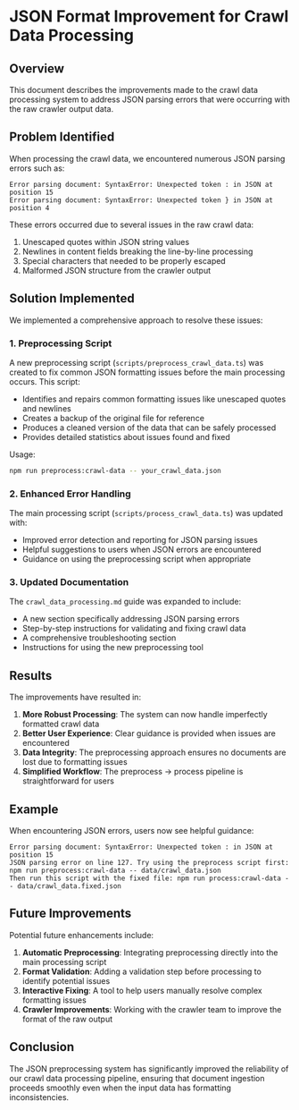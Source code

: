 # JSON Format Improvement for Crawl Data Processing

## Overview

This document describes the improvements made to the crawl data processing system to address JSON parsing errors that were occurring with the raw crawler output data.

## Problem Identified

When processing the crawl data, we encountered numerous JSON parsing errors such as:

```
Error parsing document: SyntaxError: Unexpected token : in JSON at position 15
Error parsing document: SyntaxError: Unexpected token } in JSON at position 4
```

These errors occurred due to several issues in the raw crawl data:
1. Unescaped quotes within JSON string values
2. Newlines in content fields breaking the line-by-line processing
3. Special characters that needed to be properly escaped
4. Malformed JSON structure from the crawler output

## Solution Implemented

We implemented a comprehensive approach to resolve these issues:

### 1. Preprocessing Script

A new preprocessing script (`scripts/preprocess_crawl_data.ts`) was created to fix common JSON formatting issues before the main processing occurs. This script:

- Identifies and repairs common formatting issues like unescaped quotes and newlines
- Creates a backup of the original file for reference
- Produces a cleaned version of the data that can be safely processed
- Provides detailed statistics about issues found and fixed

Usage:
```bash
npm run preprocess:crawl-data -- your_crawl_data.json
```

### 2. Enhanced Error Handling

The main processing script (`scripts/process_crawl_data.ts`) was updated with:

- Improved error detection and reporting for JSON parsing issues
- Helpful suggestions to users when JSON errors are encountered
- Guidance on using the preprocessing script when appropriate

### 3. Updated Documentation

The `crawl_data_processing.md` guide was expanded to include:

- A new section specifically addressing JSON parsing errors
- Step-by-step instructions for validating and fixing crawl data
- A comprehensive troubleshooting section
- Instructions for using the new preprocessing tool

## Results

The improvements have resulted in:

1. **More Robust Processing**: The system can now handle imperfectly formatted crawl data
2. **Better User Experience**: Clear guidance is provided when issues are encountered
3. **Data Integrity**: The preprocessing approach ensures no documents are lost due to formatting issues
4. **Simplified Workflow**: The preprocess → process pipeline is straightforward for users

## Example

When encountering JSON errors, users now see helpful guidance:

```
Error parsing document: SyntaxError: Unexpected token : in JSON at position 15
JSON parsing error on line 127. Try using the preprocess script first:
npm run preprocess:crawl-data -- data/crawl_data.json
Then run this script with the fixed file: npm run process:crawl-data -- data/crawl_data.fixed.json
```

## Future Improvements

Potential future enhancements include:

1. **Automatic Preprocessing**: Integrating preprocessing directly into the main processing script
2. **Format Validation**: Adding a validation step before processing to identify potential issues
3. **Interactive Fixing**: A tool to help users manually resolve complex formatting issues
4. **Crawler Improvements**: Working with the crawler team to improve the format of the raw output

## Conclusion

The JSON preprocessing system has significantly improved the reliability of our crawl data processing pipeline, ensuring that document ingestion proceeds smoothly even when the input data has formatting inconsistencies. 